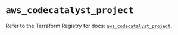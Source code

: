 # `aws_codecatalyst_project`

Refer to the Terraform Registry for docs: [`aws_codecatalyst_project`](https://registry.terraform.io/providers/hashicorp/aws/5.86.0/docs/resources/codecatalyst_project).
